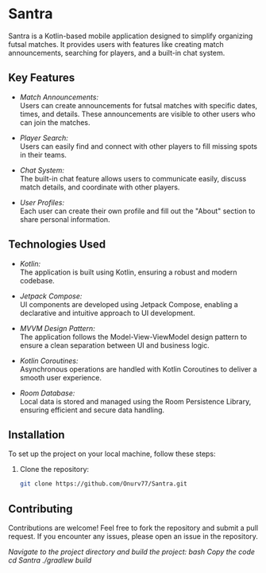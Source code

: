 # Santra

Santra is a Kotlin-based mobile application designed to simplify organizing futsal matches. It provides users with features like creating match announcements, searching for players, and a built-in chat system.  

## Key Features  

- *Match Announcements:*  
  Users can create announcements for futsal matches with specific dates, times, and details. These announcements are visible to other users who can join the matches.  

- *Player Search:*  
  Users can easily find and connect with other players to fill missing spots in their teams.  

- *Chat System:*  
  The built-in chat feature allows users to communicate easily, discuss match details, and coordinate with other players.  

- *User Profiles:*  
  Each user can create their own profile and fill out the "About" section to share personal information.  

## Technologies Used  

- *Kotlin:*  
  The application is built using Kotlin, ensuring a robust and modern codebase.  

- *Jetpack Compose:*  
  UI components are developed using Jetpack Compose, enabling a declarative and intuitive approach to UI development.  

- *MVVM Design Pattern:*  
  The application follows the Model-View-ViewModel design pattern to ensure a clean separation between UI and business logic.  

- *Kotlin Coroutines:*  
  Asynchronous operations are handled with Kotlin Coroutines to deliver a smooth user experience.  

- *Room Database:*  
  Local data is stored and managed using the Room Persistence Library, ensuring efficient and secure data handling. 

## Installation

To set up the project on your local machine, follow these steps:

1. Clone the repository:
   ```bash
   git clone https://github.com/Onurv77/Santra.git

## Contributing
Contributions are welcome!
Feel free to fork the repository and submit a pull request.
If you encounter any issues, please open an issue in the repository.

*Navigate to the project directory and build the project:
bash
Copy the code
cd Santra
./gradlew build*
